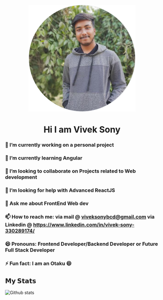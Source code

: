 <p align= "center"><img src='https://raw.githubusercontent.com/Shreyans13/Vtrrix/master/profile.png'></img></p>
<h1 align= "center"> Hi I am Vivek Sony </h1>

<!-- ## Hi there 👋 -->

### 🔭 I’m currently working on a personal project 
### 🌱 I’m currently learning Angular
### 👯 I’m looking to collaborate on Projects related to Web development
### 🤔 I’m looking for help with Advanced ReactJS
### 💬 Ask me about FrontEnd Web dev
### 📫 How to reach me: via mail @ viveksonybcd@gmail.com via Linkedin @ https://www.linkedin.com/in/vivek-sony-330289174/
### 😄 Pronouns: Frontend Developer/Backend Developer or Future Full Stack Developer
### ⚡ Fun fact: I am an Otaku 😄


## 𝗠𝘆 𝗦𝘁𝗮𝘁𝘀

![Github stats](https://github-readme-stats.vercel.app/api?username=Vtrrix&show_icons=true&hide_border=false&theme=tokyonight)
